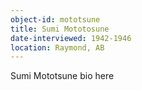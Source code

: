 ```yaml
---
object-id: mototsune
title: Sumi Mototosune
date-interviewed: 1942-1946
location: Raymond, AB
---
```


Sumi Mototsune bio here